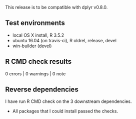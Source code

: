 This release is to be compatible with dplyr v0.8.0.

## Test environments

* local OS X install, R 3.5.2
* ubuntu 16.04 (on travis-ci), R oldrel, release, devel
* win-builder (devel)

## R CMD check results

0 errors | 0 warnings | 0 note

## Reverse dependencies

I have run R CMD check on the 3 downstream dependencies. 

* All packages that I could install passed the checks.
